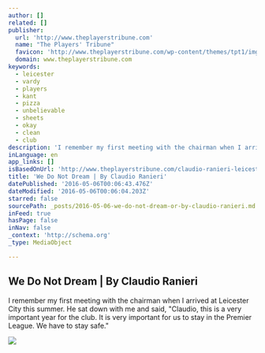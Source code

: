 ```yaml
---
author: []
related: []
publisher:
  url: 'http://www.theplayerstribune.com'
  name: "The Players' Tribune"
  favicon: 'http://www.theplayerstribune.com/wp-content/themes/tpt1/img/players-tribune-ico.png'
  domain: www.theplayerstribune.com
keywords:
  - leicester
  - vardy
  - players
  - kant
  - pizza
  - unbelievable
  - sheets
  - okay
  - clean
  - club
description: 'I remember my first meeting with the chairman when I arrived at Leicester City this summer. He sat down with me and said, "Claudio, this is a very important year for the club. It is very important for us to stay in the Premier League. We have to stay safe."'
inLanguage: en
app_links: []
isBasedOnUrl: 'http://www.theplayerstribune.com/claudio-ranieri-leicester-city-premier-league/'
title: 'We Do Not Dream | By Claudio Ranieri'
datePublished: '2016-05-06T00:06:43.476Z'
dateModified: '2016-05-06T00:06:04.203Z'
starred: false
sourcePath: _posts/2016-05-06-we-do-not-dream-or-by-claudio-ranieri.md
inFeed: true
hasPage: false
inNav: false
_context: 'http://schema.org'
_type: MediaObject

---
```

<article style=""><h1>We Do Not Dream | By Claudio Ranieri</h1><p>I remember my first meeting with the chairman when I arrived at Leicester City this summer. He sat down with me and said, "Claudio, this is a very important year for the club. It is very important for us to stay in the Premier League. We have to stay safe."</p><img src="http://s3.amazonaws.com/tpt-uploads-production/uploads/AP_974482512244.jpg" /></article>